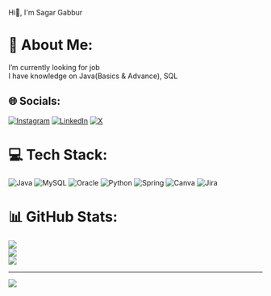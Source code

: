 Hi👋, I'm Sagar Gabbur

# 💫 About Me:
I’m currently looking for job<br>I have knowledge on Java(Basics & Advance), SQL


## 🌐 Socials:
[![Instagram](https://img.shields.io/badge/Instagram-%23E4405F.svg?logo=Instagram&logoColor=white)](https://instagram.com/https://www.instagram.com/sagargabbur?igsh=Z3U2dHl5c2xoM3My) [![LinkedIn](https://img.shields.io/badge/LinkedIn-%230077B5.svg?logo=linkedin&logoColor=white)](https://linkedin.com/in/https://www.linkedin.com/in/sagar-gabbur-792232213/) [![X](https://img.shields.io/badge/X-black.svg?logo=X&logoColor=white)](https://x.com/https://twitter.com/SagarGabbu37399) 

# 💻 Tech Stack:
![Java](https://img.shields.io/badge/java-%23ED8B00.svg?style=for-the-badge&logo=openjdk&logoColor=white) ![MySQL](https://img.shields.io/badge/mysql-%2300000f.svg?style=for-the-badge&logo=mysql&logoColor=white) ![Oracle](https://img.shields.io/badge/Oracle-F80000?style=for-the-badge&logo=oracle&logoColor=white) ![Python](https://img.shields.io/badge/python-3670A0?style=for-the-badge&logo=python&logoColor=ffdd54) ![Spring](https://img.shields.io/badge/spring-%236DB33F.svg?style=for-the-badge&logo=spring&logoColor=white) ![Canva](https://img.shields.io/badge/Canva-%2300C4CC.svg?style=for-the-badge&logo=Canva&logoColor=white) ![Jira](https://img.shields.io/badge/jira-%230A0FFF.svg?style=for-the-badge&logo=jira&logoColor=white)
# 📊 GitHub Stats:
![](https://github-readme-stats.vercel.app/api?username=Sagar89710&theme=dark&hide_border=true&include_all_commits=true&count_private=true)<br/>
![](https://github-readme-streak-stats.herokuapp.com/?user=Sagar89710&theme=dark&hide_border=true)<br/>
![](https://github-readme-stats.vercel.app/api/top-langs/?username=Sagar89710&theme=dark&hide_border=true&include_all_commits=true&count_private=true&layout=compact)

---
[![](https://visitcount.itsvg.in/api?id=Sagar89710&icon=0&color=0)](https://visitcount.itsvg.in)

<!-- Proudly created with GPRM ( https://gprm.itsvg.in ) -->

